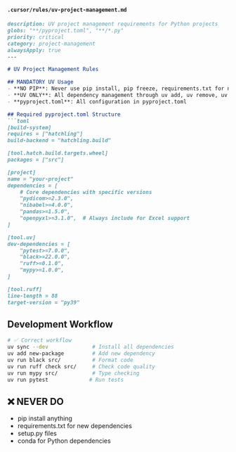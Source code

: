 #### `.cursor/rules/uv-project-management.md`
```markdown
description: UV project management requirements for Python projects
globs: "**/pyproject.toml", "**/*.py"
priority: critical
category: project-management
alwaysApply: true
---

# UV Project Management Rules

## MANDATORY UV Usage
- **NO PIP**: Never use pip install, pip freeze, requirements.txt for new dependencies
- **UV ONLY**: All dependency management through uv add, uv remove, uv sync
- **pyproject.toml**: All configuration in pyproject.toml

## Required pyproject.toml Structure
```toml
[build-system]
requires = ["hatchling"]
build-backend = "hatchling.build"

[tool.hatch.build.targets.wheel]
packages = ["src"]

[project]
name = "your-project"
dependencies = [
    # Core dependencies with specific versions
    "pydicom>=2.3.0",
    "nibabel>=4.0.0", 
    "pandas>=1.5.0",
    "openpyxl>=3.1.0",  # Always include for Excel support
]

[tool.uv]
dev-dependencies = [
    "pytest>=7.0.0",
    "black>=22.0.0",
    "ruff>=0.1.0",
    "mypy>=1.0.0",
]

[tool.ruff]
line-length = 88
target-version = "py39"
```

## Development Workflow
```bash
# ✅ Correct workflow
uv sync --dev              # Install all dependencies
uv add new-package         # Add new dependency
uv run black src/          # Format code
uv run ruff check src/     # Check code quality
uv run mypy src/           # Type checking
uv run pytest             # Run tests
```

## ❌ NEVER DO
- pip install anything
- requirements.txt for new dependencies
- setup.py files
- conda for Python dependencies
```